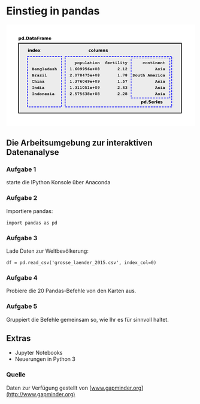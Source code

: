 
# Einstieg in pandas

![Kurzübersicht zu `pandas`: die meisten Daten in diesem Kurs sind als Tabellen vom Typ pd.DataFrame abgelegt. DataFrames bestehen aus einem Index und mehreren Spalten. Jede Spalte hat den Typ pd.Series](pandas_uebersicht.png)

## Die Arbeitsumgebung zur interaktiven Datenanalyse

### Aufgabe 1

starte die IPython Konsole über Anaconda

### Aufgabe 2

Importiere pandas:

    import pandas as pd

### Aufgabe 3

Lade Daten zur Weltbevölkerung:

    df = pd.read_csv('grosse_laender_2015.csv', index_col=0)

### Aufgabe 4

Probiere die 20 Pandas-Befehle von den Karten aus.

### Aufgabe 5

Gruppiert die Befehle gemeinsam so, wie Ihr es für sinnvoll haltet.
 

## Extras

* Jupyter Notebooks
* Neuerungen in Python 3


### Quelle

Daten zur Verfügung gestellt von [www.gapminder.org](http://www.gapminder.org)